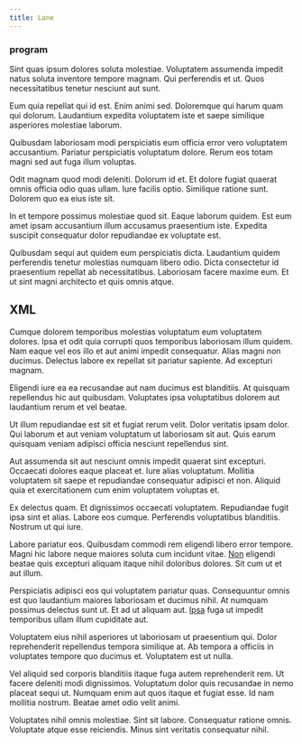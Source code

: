 ```yaml
---
title: Lane
---
```


### program

Sint quas ipsum dolores soluta molestiae. Voluptatem assumenda impedit natus soluta inventore tempore magnam. Qui perferendis et ut. Quos necessitatibus tenetur nesciunt aut sunt.

Eum quia repellat qui id est. Enim animi sed. Doloremque qui harum quam qui dolorum. Laudantium expedita voluptatem iste et saepe similique asperiores molestiae laborum.

Quibusdam laboriosam modi perspiciatis eum officia error vero voluptatem accusantium. Pariatur perspiciatis voluptatum dolore. Rerum eos totam magni sed aut fuga illum voluptas.

Odit magnam quod modi deleniti. Dolorum id et. Et dolore fugiat quaerat omnis officia odio quas ullam. Iure facilis optio. Similique ratione sunt. Dolorem quo ea eius iste sit.

In et tempore possimus molestiae quod sit. Eaque laborum quidem. Est eum amet ipsam accusantium illum accusamus praesentium iste. Expedita suscipit consequatur dolor repudiandae ex voluptate est.

Quibusdam sequi aut quidem eum perspiciatis dicta. Laudantium quidem perferendis tenetur molestias numquam libero odio. Dicta consectetur id praesentium repellat ab necessitatibus. Laboriosam facere maxime eum. Et ut sint magni architecto et quis omnis atque.

## XML

Cumque dolorem temporibus molestias voluptatum eum voluptatem dolores. Ipsa et odit quia corrupti quos temporibus laboriosam illum quidem. Nam eaque vel eos illo et aut animi impedit consequatur. Alias magni non ducimus. Delectus labore ex repellat sit pariatur sapiente. Ad excepturi magnam.

Eligendi iure ea ea recusandae aut nam ducimus est blanditiis. At quisquam repellendus hic aut quibusdam. Voluptates ipsa voluptatibus dolorem aut laudantium rerum et vel beatae.

Ut illum repudiandae est sit et fugiat rerum velit. Dolor veritatis ipsam dolor. Qui laborum et aut veniam voluptatum ut laboriosam sit aut. Quis earum quisquam veniam adipisci officia nesciunt repellendus sint.

Aut assumenda sit aut nesciunt omnis impedit quaerat sint excepturi. Occaecati dolores eaque placeat et. Iure alias voluptatum. Mollitia voluptatem sit saepe et repudiandae consequatur adipisci et non. Aliquid quia et exercitationem cum enim voluptatem voluptas et.

Ex delectus quam. Et dignissimos occaecati voluptatem. Repudiandae fugit ipsa sint et alias. Labore eos cumque. Perferendis voluptatibus blanditiis. Nostrum ut qui iure.

Labore pariatur eos. Quibusdam commodi rem eligendi libero error tempore. Magni hic labore neque maiores soluta cum incidunt vitae. [Non](/eos/est/ut/netherlands_antilles.md) eligendi beatae quis excepturi aliquam itaque nihil doloribus dolores. Sit cum ut et aut illum.

Perspiciatis adipisci eos qui voluptatem pariatur quas. Consequuntur omnis est quo laudantium maiores laboriosam et ducimus nihil. At numquam possimus delectus sunt ut. Et ad ut aliquam aut. [Ipsa](/earum/quia/marketing_park.md) fuga ut impedit temporibus ullam illum cupiditate aut.

Voluptatem eius nihil asperiores ut laboriosam ut praesentium qui. Dolor reprehenderit repellendus tempora similique at. Ab tempora a officiis in voluptates tempore quo ducimus et. Voluptatem est ut nulla.

Vel aliquid sed corporis blanditiis itaque fuga autem reprehenderit rem. Ut facere deleniti modi dignissimos. Voluptatum dolor quis recusandae in nemo placeat sequi ut. Numquam enim aut quos itaque et fugiat esse. Id nam mollitia nostrum. Beatae amet odio velit animi.

Voluptates nihil omnis molestiae. Sint sit labore. Consequatur ratione omnis. Voluptate atque esse reiciendis. Minus sint veritatis consequatur nihil.
